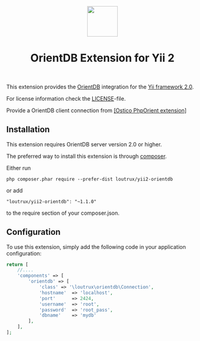 <p align="center">
    <a href="https://orientdb.com/" target="_blank" rel="external">
        <img src="https://orientdb.com/wp-content/themes/orientdb/img/logo-white.png" height="80px">
    </a>
    <h1 align="center">OrientDB Extension for Yii 2</h1>
    <br>
</p>

This extension provides the [OrientDB](https://orientdb.com/) integration for the [Yii framework 2.0](http://www.yiiframework.com).

For license information check the [LICENSE](LICENSE.md)-file.

Provide a OrientDB client connection from [[Ostico  PhpOrient extension]](https://github.com/Ostico/PhpOrient)


Installation
------------

This extension requires OrientDB server version 2.0 or higher.

The preferred way to install this extension is through [composer](http://getcomposer.org/download/).

Either run

```
php composer.phar require --prefer-dist loutrux/yii2-orientdb
```

or add

```
"loutrux/yii2-orientdb": "~1.1.0"
```

to the require section of your composer.json.

Configuration
-------------

To use this extension, simply add the following code in your application configuration:

```php
return [
    //....
    'components' => [
        'orientdb' => [
            'class' => '\loutrux\orientdb\Connection',
            'hostname'  => 'localhost',
            'port'      => 2424,
            'username'  => 'root',
            'password'  => 'root_pass',
            'dbname'    => 'mydb'
        ],
    ],
];
```
